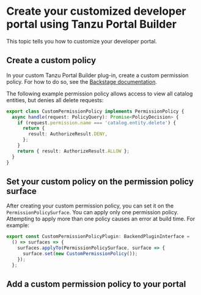 # Create your customized developer portal using Tanzu Portal Builder

This topic tells you how to customize your developer portal.

## <a id="create-custom-policy"></a> Create a custom policy

In your custom Tanzu Portal Builder plug-in, create a custom permission policy.
For how to do so, see the [Backstage documentation](https://backstage.io/docs/permissions/writing-a-policy/).

The following example permission policy allows access to view all catalog entities, but denies all
delete requests:

```typescript
export class CustomPermissionPolicy implements PermissionPolicy {
  async handle(request: PolicyQuery): Promise<PolicyDecision> {
    if (request.permission.name === 'catalog.entity.delete') {
      return {
        result: AuthorizeResult.DENY,
      };
    }
    return { result: AuthorizeResult.ALLOW };
  }
}
```

## <a id="set-custom-policy-on-pps"></a> Set your custom policy on the permission policy surface

After creating your custom permission policy, you can set it on the `PermissionPolicySurface`.
You can apply only one permission policy. Attempting to apply more than one policy causes an error at
build time.
For example:

```typescript
export const CustomPermissionPolicyPlugin: BackendPluginInterface =
  () => surfaces => {
    surfaces.applyTo(PermissionPolicySurface, surface => {
      surface.set(new CustomPermissionPolicy());
    });
  };
```

## <a id="add-custom-prmssn-policy"></a> Add a custom permission policy to your portal

<!-- Insert content -->